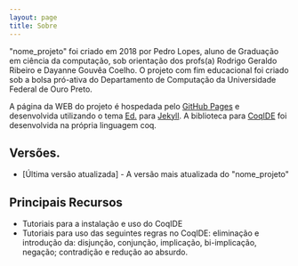 ```yaml
---
layout: page
title: Sobre
---
```


"nome_projeto" foi criado em 2018 por Pedro Lopes, aluno de Graduação em ciência da computação, sob orientação dos profs(a) Rodrigo Geraldo Ribeiro e Dayanne Gouvêa Coelho. O projeto com fim educacional foi criado sob a bolsa pró-ativa do Departamento de Computação da Universidade Federal de Ouro Preto. 

A página da WEB do projeto é hospedada pelo [GitHub Pages](https://pages.github.com/) e desenvolvida utilizando o tema [Ed.](https://github.com/elotroalex/ed) para [Jekyll](https://jekyllrb.com/). A biblioteca para [CoqIDE](https://coq.inria.fr/) foi desenvolvida na própria linguagem coq.

## Versões.

- [Última versão atualizada] - A versão mais atualizada do "nome_projeto" 


## Principais Recursos
- Tutoriais para a instalação e uso do CoqIDE
- Tutoriais para uso das seguintes regras no CoqIDE: eliminação e introdução da: disjunção, conjunção, implicação, bi-implicação, negação; contradição e redução ao absurdo.